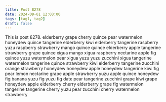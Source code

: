 ```yaml
---
title: Post 8278
date: 2024-09-01 12:00:00
tags: [tag1, tag2]
draft: false
---
```

This is post 8278.
elderberry
grape
cherry
quince
pear
watermelon
honeydew
quince
tangerine
elderberry
kiwi
elderberry
tangerine
raspberry
yuzu
raspberry
strawberry
mango
quince
quince
elderberry
apple
tangerine
strawberry
grape
quince
xigua
mango
xigua
raspberry
nectarine
apple
fig
quince
yuzu
watermelon
pear
xigua
yuzu
yuzu
zucchini
xigua
tangerine
watermelon
tangerine
quince
strawberry
kiwi
elderberry
tangerine
zucchini
orange
strawberry
honeydew
honeydew
apple
honeydew
tangerine
kiwi
fig
pear
lemon
nectarine
grape
apple
strawberry
yuzu
apple
quince
honeydew
fig
banana
yuzu
fig
yuzu
fig
date
pear
tangerine
zucchini
grape
kiwi
grape
honeydew
apple
elderberry
cherry
elderberry
grape
fig
watermelon
tangerine
tangerine
cherry
yuzu
pear
zucchini
cherry
watermelon
strawberry
